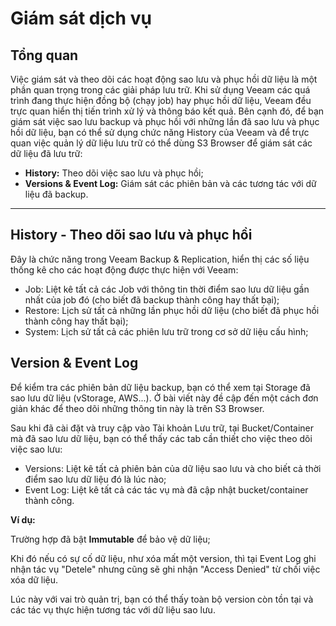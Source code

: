 # Giám sát dịch vụ

## Tổng quan

Việc giám sát và theo dõi các hoạt động sao lưu và phục hồi dữ liệu là một phần quan trọng trong các giải pháp lưu trữ. Khi sử dụng Veeam các quá trình đang thực hiện đồng bộ (chạy job) hay phục hồi dữ liệu, Veeam đều trực quan hiển thị tiến trình xử lý và thông báo kết quả. Bên cạnh đó, để bạn giám sát việc sao lưu backup và phục hồi với những lần đã sao lưu và phục hồi dữ liệu, bạn có thể sử dụng chức năng History của Veeam và để trực quan việc quản lý dữ liệu lưu trữ có thể dùng S3 Browser để giám sát các dữ liệu đã lưu trữ:

* **History:** Theo dõi việc sao lưu và phục hồi;
* **Versions & Event Log:** Giám sát các phiên bản và các tương tác với dữ liệu đã backup.

***

## History - Theo dõi sao lưu và phục hồi&#x20;

Đây là chức năng trong Veeam Backup & Replication, hiển thị các số liệu thống kê cho các hoạt động được thực hiện với Veeam:

* Job: Liệt kê tất cả các Job với thông tin thời điểm sao lưu dữ liệu gần nhất của job đó (cho biết đã backup thành công hay thất bại);
* Restore: Lịch sử tất cả những lần phục hồi dữ liệu (cho biết đã phục hồi thành công hay thất bại);
* System: Lịch sử tất cả các phiên lưu trữ trong cơ sở dữ liệu cấu hình;

## Version & Event Log

Để kiểm tra các phiên bản dữ liệu backup, bạn có thể xem tại Storage đã sao lưu dữ liệu (vStorage, AWS...). Ở bài viết này đề cập đến một cách đơn giản khác để theo dõi những thông tin này là trên S3 Browser.

Sau khi đã cài đặt và truy cập vào Tài khoản Lưu trữ, tại Bucket/Container mà đã sao lưu dữ liệu, bạn có thể thấy các tab cần thiết cho việc theo dõi việc sao lưu:

* Versions: Liệt kê tất cả phiên bản của dữ liệu sao lưu và cho biết cả thời điểm sao lưu dữ liệu đó là lúc nào;
* Event Log: Liệt kê tất cả các tác vụ mà đã cập nhật bucket/container thành công.

**Ví dụ:**

Trường hợp đã bật **Immutable** để bảo vệ dữ liệu;

Khi đó nếu có sự cố dữ liệu, như xóa mất một version, thì tại Event Log ghi nhận tác vụ "Detele" nhưng cũng sẽ ghi nhận "Access Denied" từ chối việc xóa dữ liệu.

Lúc này với vai trò quản trị, bạn có thể thấy toàn bộ version còn tồn tại và các tác vụ thực hiện tương tác với dữ liệu sao lưu.







